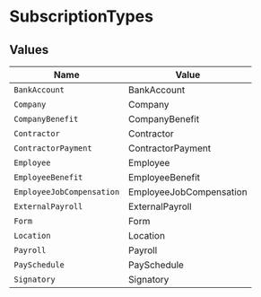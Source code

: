 # SubscriptionTypes


## Values

| Name                      | Value                     |
| ------------------------- | ------------------------- |
| `BankAccount`             | BankAccount               |
| `Company`                 | Company                   |
| `CompanyBenefit`          | CompanyBenefit            |
| `Contractor`              | Contractor                |
| `ContractorPayment`       | ContractorPayment         |
| `Employee`                | Employee                  |
| `EmployeeBenefit`         | EmployeeBenefit           |
| `EmployeeJobCompensation` | EmployeeJobCompensation   |
| `ExternalPayroll`         | ExternalPayroll           |
| `Form`                    | Form                      |
| `Location`                | Location                  |
| `Payroll`                 | Payroll                   |
| `PaySchedule`             | PaySchedule               |
| `Signatory`               | Signatory                 |